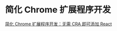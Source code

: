 # 简化 Chrome 扩展程序开发

[简化 Chrome 扩展程序开发：无需 CRA 即可添加 React](https://mp.weixin.qq.com/s/LxKILCEZHqJXjnQeTQPoIg)
